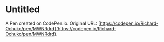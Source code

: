# Untitled

A Pen created on CodePen.io. Original URL: [https://codepen.io/Richard-Ochuko/pen/MWNRdrd](https://codepen.io/Richard-Ochuko/pen/MWNRdrd).

